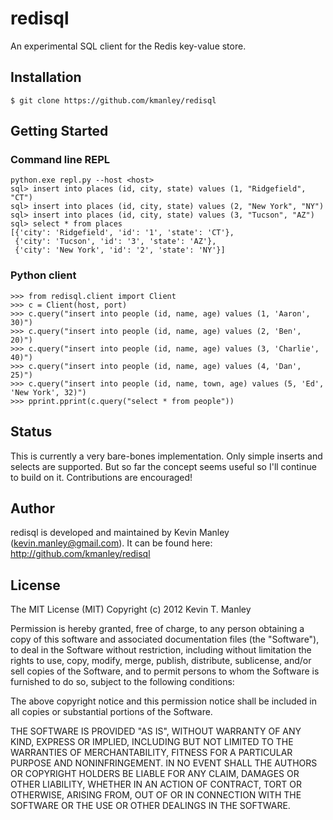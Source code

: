 # redisql

An experimental SQL client for the Redis key-value store.

## Installation

    $ git clone https://github.com/kmanley/redisql

## Getting Started

### Command line REPL

    python.exe repl.py --host <host>
    sql> insert into places (id, city, state) values (1, "Ridgefield", "CT")
    sql> insert into places (id, city, state) values (2, "New York", "NY")
    sql> insert into places (id, city, state) values (3, "Tucson", "AZ")
    sql> select * from places
    [{'city': 'Ridgefield', 'id': '1', 'state': 'CT'},
     {'city': 'Tucson', 'id': '3', 'state': 'AZ'},
     {'city': 'New York', 'id': '2', 'state': 'NY'}]
 
### Python client

    >>> from redisql.client import Client
    >>> c = Client(host, port)
    >>> c.query("insert into people (id, name, age) values (1, 'Aaron', 30)")
    >>> c.query("insert into people (id, name, age) values (2, 'Ben', 20)")
    >>> c.query("insert into people (id, name, age) values (3, 'Charlie', 40)")
    >>> c.query("insert into people (id, name, age) values (4, 'Dan', 25)")
    >>> c.query("insert into people (id, name, town, age) values (5, 'Ed', 'New York', 32)")
    >>> pprint.pprint(c.query("select * from people"))

## Status

This is currently a very bare-bones implementation. Only simple inserts and
selects are supported. But so far the concept seems useful so I'll continue 
to build on it. Contributions are encouraged! 

Author
------
redisql is developed and maintained by Kevin Manley (kevin.manley@gmail.com).
It can be found here: http://github.com/kmanley/redisql

License
------
The MIT License (MIT)
Copyright (c) 2012 Kevin T. Manley

Permission is hereby granted, free of charge, to any person obtaining a copy of this software and associated documentation files (the "Software"), to deal in the Software without restriction, including without limitation the rights to use, copy, modify, merge, publish, distribute, sublicense, and/or sell copies of the Software, and to permit persons to whom the Software is furnished to do so, subject to the following conditions:

The above copyright notice and this permission notice shall be included in all copies or substantial portions of the Software.

THE SOFTWARE IS PROVIDED "AS IS", WITHOUT WARRANTY OF ANY KIND, EXPRESS OR IMPLIED, INCLUDING BUT NOT LIMITED TO THE WARRANTIES OF MERCHANTABILITY, FITNESS FOR A PARTICULAR PURPOSE AND NONINFRINGEMENT. IN NO EVENT SHALL THE AUTHORS OR COPYRIGHT HOLDERS BE LIABLE FOR ANY CLAIM, DAMAGES OR OTHER LIABILITY, WHETHER IN AN ACTION OF CONTRACT, TORT OR OTHERWISE, ARISING FROM, OUT OF OR IN CONNECTION WITH THE SOFTWARE OR THE USE OR OTHER DEALINGS IN THE SOFTWARE.





